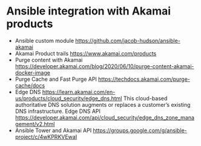 # Ansible integration with Akamai products

- Ansible custom module https://github.com/jacob-hudson/ansible-akamai
- Akamai Product trails https://www.akamai.com/products
- Purge content with Akamai https://developer.akamai.com/blog/2020/06/10/purge-content-akamai-docker-image
- Purge Cache and Fast Purge API https://techdocs.akamai.com/purge-cache/docs
- Edge DNS https://learn.akamai.com/en-us/products/cloud_security/edge_dns.html
  This cloud-based authoritative DNS solution augments or replaces a customer’s existing DNS infrastructure.
  Edge DNS API https://developer.akamai.com/api/cloud_security/edge_dns_zone_management/v2.html
- Ansible Tower and Akamai API https://groups.google.com/g/ansible-project/c/4wKPRKVEwaI
